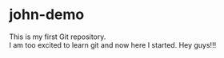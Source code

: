 # john-demo
This is my first Git repository. 
<br>
I am too excited to learn git and now here I started.
Hey guys!!!
